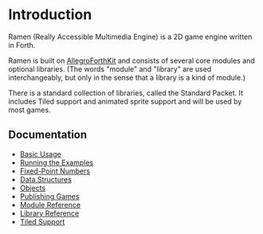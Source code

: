 # Introduction



Ramen \(Really Accessible Multimedia Engine\) is a 2D game engine written in Forth.

Ramen is built on [AllegroForthKit](https://rogerlevy.github.io/afkit/) and consists of several core modules and optional libraries. \(The words "module" and "library" are used interchangeably, but only in the sense that a library is a kind of module.\)

There is a standard collection of libraries, called the Standard Packet. It includes Tiled support and animated sprite support and will be used by most games.

## Documentation

* [Basic Usage](basic-usage.md)
* [Running the Examples](examples.md)
* [Fixed-Point Numbers](https://rogerlevy.github.io/afkit/fixedp.html)
* [Data Structures](structs.md)
* [Objects](objects.md)
* [Publishing Games](publish.md)
* [Module Reference](modules.md)
* [Library Reference](libraries.md)
* [Tiled Support](tiled.md)

